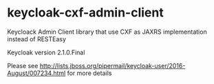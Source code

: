 # keycloak-cxf-admin-client
Keycloack Admin Client library  that use CXF as JAXRS implementation instead of RESTEasy 

Keycloak version 2.1.0.Final

Please see http://lists.jboss.org/pipermail/keycloak-user/2016-August/007234.html for more details
